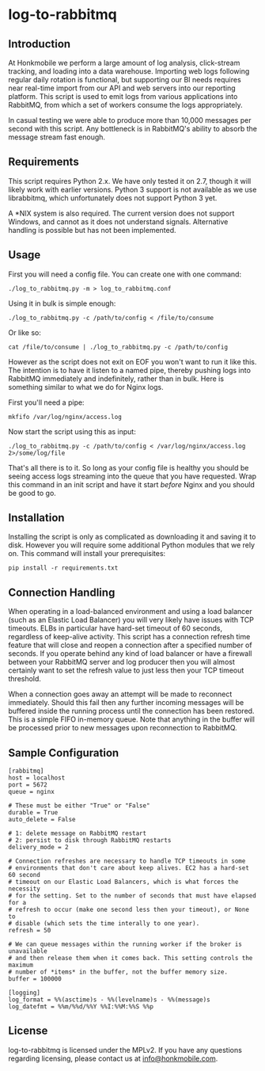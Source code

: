 # log-to-rabbitmq

## Introduction
At Honkmobile we perform a large amount of log analysis, click-stream tracking, and loading into a data warehouse. Importing web logs following regular daily rotation is functional, but supporting our BI needs requires near real-time import from our API and web servers into our reporting platform. This script is used to emit logs from various applications into RabbitMQ, from which a set of workers consume the logs appropriately.

In casual testing we were able to produce more than 10,000 messages per second with this script. Any bottleneck is in RabbitMQ's ability to absorb the message stream fast enough. 

## Requirements
This script requires Python 2.x. We have only tested it on 2.7, though it will likely work with earlier versions. Python 3 support is not available as we use librabbitmq, which unfortunately does not support Python 3 yet.

A *NIX system is also required. The current version does not support Windows, and cannot as it does not understand signals. Alternative handling is possible but has not been implemented.

## Usage
First you will need a config file. You can create one with one command:

    ./log_to_rabbitmq.py -m > log_to_rabbitmq.conf

Using it in bulk is simple enough:

    ./log_to_rabbitmq.py -c /path/to/config < /file/to/consume

Or like so:

    cat /file/to/consume | ./log_to_rabbitmq.py -c /path/to/config

However as the script does not exit on EOF you won't want to run it like this. The intention is to have it listen to a named pipe, thereby pushing logs into RabbitMQ immediately and indefinitely, rather than in bulk. Here is something similar to what we do for Nginx logs.

First you'll need a pipe:

    mkfifo /var/log/nginx/access.log

Now start the script using this as input:

    ./log_to_rabbitmq.py -c /path/to/config < /var/log/nginx/access.log 2>/some/log/file

That's all there is to it. So long as your config file is healthy you should be seeing access logs streaming into the queue that you have requested. Wrap this command in an init script and have it start *before* Nginx and you should be good to go.

## Installation
Installing the script is only as complicated as downloading it and saving it to disk. However you will require some additional Python modules that we rely on. This command will install your prerequisites:

    pip install -r requirements.txt

## Connection Handling

When operating in a load-balanced environment and using a load balancer (such as an Elastic Load Balancer) you will very likely have issues with TCP timeouts. ELBs in particular have hard-set timeout of 60 seconds, regardless of keep-alive activity. This script has a connection refresh time feature that will close and reopen a connection after a specified number of seconds. If you operate behind any kind of load balancer or have a firewall between your RabbitMQ server and log producer then you will almost certainly want to set the refresh value to just less then your TCP timeout threshold.

When a connection goes away an attempt will be made to reconnect immediately. Should this fail then any further incoming messages will be buffered inside the running process until the connection has been restored. This is a simple FIFO in-memory queue. Note that anything in the buffer will be processed prior to new messages upon reconnection to RabbitMQ.

## Sample Configuration

    [rabbitmq]
    host = localhost
    port = 5672
    queue = nginx

    # These must be either "True" or "False"
    durable = True
    auto_delete = False

    # 1: delete message on RabbitMQ restart
    # 2: persist to disk through RabbitMQ restarts
    delivery_mode = 2

    # Connection refreshes are necessary to handle TCP timeouts in some
    # environments that don't care about keep alives. EC2 has a hard-set 60 second
    # timeout on our Elastic Load Balancers, which is what forces the necessity
    # for the setting. Set to the number of seconds that must have elapsed for a
    # refresh to occur (make one second less then your timeout), or None to
    # disable (which sets the time interally to one year).
    refresh = 50

    # We can queue messages within the running worker if the broker is unavailable
    # and then release them when it comes back. This setting controls the maximum
    # number of *items* in the buffer, not the buffer memory size.
    buffer = 100000

    [logging]
    log_format = %%(asctime)s - %%(levelname)s - %%(message)s
    log_datefmt = %%m/%%d/%%Y %%I:%%M:%%S %%p

## License
log-to-rabbitmq is licensed under the MPLv2. If you have any questions regarding licensing,
please contact us at <info@honkmobile.com>.

